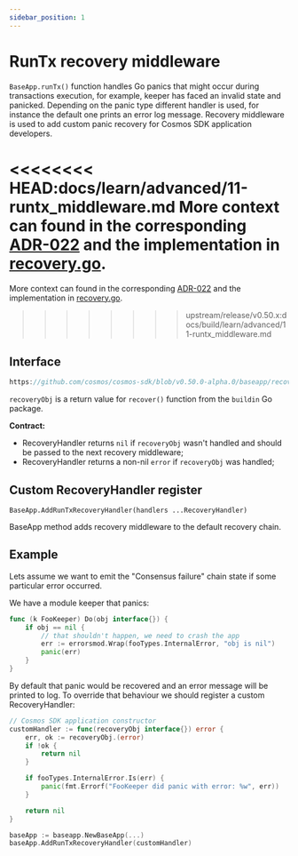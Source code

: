 ```yaml
---
sidebar_position: 1
---
```


# RunTx recovery middleware

`BaseApp.runTx()` function handles Go panics that might occur during transactions execution, for example, keeper has faced an invalid state and panicked.
Depending on the panic type different handler is used, for instance the default one prints an error log message.
Recovery middleware is used to add custom panic recovery for Cosmos SDK application developers.

<<<<<<<< HEAD:docs/learn/advanced/11-runtx_middleware.md
More context can found in the corresponding [ADR-022](../../architecture/adr-022-custom-panic-handling.md) and the implementation in [recovery.go](https://github.com/cosmos/cosmos-sdk/blob/v0.50.0-alpha.0/baseapp/recovery.go).
========
More context can found in the corresponding [ADR-022](../../build/architecture/adr-022-custom-panic-handling.md) and the implementation in [recovery.go](https://github.com/cosmos/cosmos-sdk/blob/v0.50.0-alpha.0/baseapp/recovery.go).
>>>>>>>> upstream/release/v0.50.x:docs/build/learn/advanced/11-runtx_middleware.md

## Interface

```go reference
https://github.com/cosmos/cosmos-sdk/blob/v0.50.0-alpha.0/baseapp/recovery.go#L14-L17
```

`recoveryObj` is a return value for `recover()` function from the `buildin` Go package.

**Contract:**

* RecoveryHandler returns `nil` if `recoveryObj` wasn't handled and should be passed to the next recovery middleware;
* RecoveryHandler returns a non-nil `error` if `recoveryObj` was handled;

## Custom RecoveryHandler register

`BaseApp.AddRunTxRecoveryHandler(handlers ...RecoveryHandler)`

BaseApp method adds recovery middleware to the default recovery chain.

## Example

Lets assume we want to emit the "Consensus failure" chain state if some particular error occurred.

We have a module keeper that panics:

```go
func (k FooKeeper) Do(obj interface{}) {
    if obj == nil {
        // that shouldn't happen, we need to crash the app
        err := errorsmod.Wrap(fooTypes.InternalError, "obj is nil")
        panic(err)
    }
}
```

By default that panic would be recovered and an error message will be printed to log. To override that behaviour we should register a custom RecoveryHandler:

```go
// Cosmos SDK application constructor
customHandler := func(recoveryObj interface{}) error {
    err, ok := recoveryObj.(error)
    if !ok {
        return nil
    }

    if fooTypes.InternalError.Is(err) {
        panic(fmt.Errorf("FooKeeper did panic with error: %w", err))
    }

    return nil
}

baseApp := baseapp.NewBaseApp(...)
baseApp.AddRunTxRecoveryHandler(customHandler)
```

